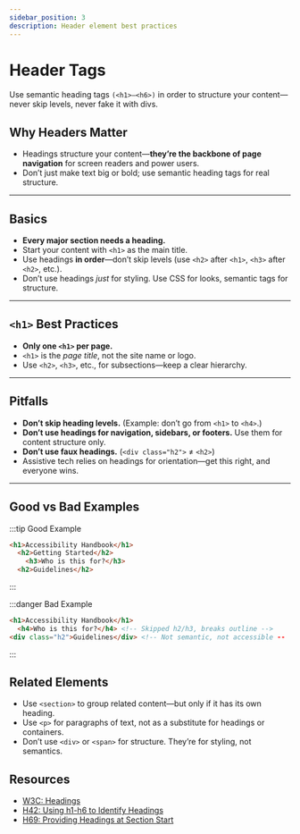 ```yaml
---
sidebar_position: 3
description: Header element best practices
---
```


# Header Tags
Use semantic heading tags `(<h1>–<h6>)` in order to structure your content—never skip levels, never fake it with divs.

## Why Headers Matter

- Headings structure your content—**they’re the backbone of page navigation** for screen readers and power users.
- Don’t just make text big or bold; use semantic heading tags for real structure.

---

## Basics

- **Every major section needs a heading.**
- Start your content with `<h1>` as the main title.
- Use headings **in order**—don’t skip levels (use `<h2>` after `<h1>`, `<h3>` after `<h2>`, etc.).
- Don’t use headings *just* for styling. Use CSS for looks, semantic tags for structure.

---

## `<h1>` Best Practices

- **Only one `<h1>` per page.**
- `<h1>` is the *page title*, not the site name or logo.
- Use `<h2>`, `<h3>`, etc., for subsections—keep a clear hierarchy.

---

## Pitfalls

- **Don’t skip heading levels.** (Example: don’t go from `<h1>` to `<h4>`.)
- **Don’t use headings for navigation, sidebars, or footers.** Use them for content structure only.
- **Don’t use faux headings.** (`<div class="h2">` ≠ `<h2>`)
- Assistive tech relies on headings for orientation—get this right, and everyone wins.

---

## Good vs Bad Examples

:::tip Good Example
```html
<h1>Accessibility Handbook</h1>
  <h2>Getting Started</h2>
    <h3>Who is this for?</h3>
  <h2>Guidelines</h2>
```
:::

:::danger Bad Example
```html
<h1>Accessibility Handbook</h1>
  <h4>Who is this for?</h4> <!-- Skipped h2/h3, breaks outline -->
<div class="h2">Guidelines</div> <!-- Not semantic, not accessible --
```
:::


## Related Elements

- Use `<section>` to group related content—but only if it has its own heading.
- Use `<p>` for paragraphs of text, not as a substitute for headings or containers.
- Don’t use `<div>` or `<span>` for structure. They’re for styling, not semantics.


## Resources

- [W3C: Headings](https://www.w3.org/WAI/tutorials/page-structure/headings/)
- [H42: Using h1-h6 to Identify Headings](https://www.w3.org/WAI/WCAG21/Techniques/html/H42)
- [H69: Providing Headings at Section Start](https://www.w3.org/WAI/WCAG21/Techniques/html/H69)
